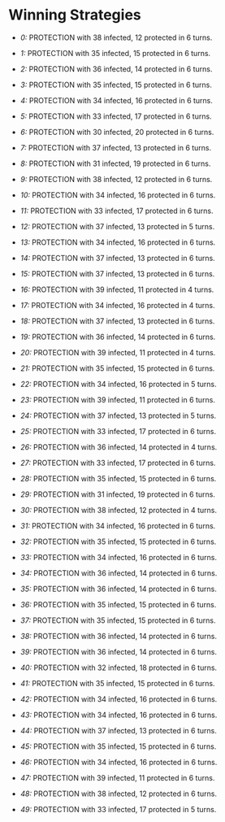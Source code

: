 # Winning Strategies

* _0:_ PROTECTION with 38 infected, 12 protected in 6 turns.


* _1:_ PROTECTION with 35 infected, 15 protected in 6 turns.


* _2:_ PROTECTION with 36 infected, 14 protected in 6 turns.


* _3:_ PROTECTION with 35 infected, 15 protected in 6 turns.


* _4:_ PROTECTION with 34 infected, 16 protected in 6 turns.


* _5:_ PROTECTION with 33 infected, 17 protected in 6 turns.


* _6:_ PROTECTION with 30 infected, 20 protected in 6 turns.


* _7:_ PROTECTION with 37 infected, 13 protected in 6 turns.


* _8:_ PROTECTION with 31 infected, 19 protected in 6 turns.


* _9:_ PROTECTION with 38 infected, 12 protected in 6 turns.


* _10:_ PROTECTION with 34 infected, 16 protected in 6 turns.


* _11:_ PROTECTION with 33 infected, 17 protected in 6 turns.


* _12:_ PROTECTION with 37 infected, 13 protected in 5 turns.


* _13:_ PROTECTION with 34 infected, 16 protected in 6 turns.


* _14:_ PROTECTION with 37 infected, 13 protected in 6 turns.


* _15:_ PROTECTION with 37 infected, 13 protected in 6 turns.


* _16:_ PROTECTION with 39 infected, 11 protected in 4 turns.


* _17:_ PROTECTION with 34 infected, 16 protected in 4 turns.


* _18:_ PROTECTION with 37 infected, 13 protected in 6 turns.


* _19:_ PROTECTION with 36 infected, 14 protected in 6 turns.


* _20:_ PROTECTION with 39 infected, 11 protected in 4 turns.


* _21:_ PROTECTION with 35 infected, 15 protected in 6 turns.


* _22:_ PROTECTION with 34 infected, 16 protected in 5 turns.


* _23:_ PROTECTION with 39 infected, 11 protected in 6 turns.


* _24:_ PROTECTION with 37 infected, 13 protected in 5 turns.


* _25:_ PROTECTION with 33 infected, 17 protected in 6 turns.


* _26:_ PROTECTION with 36 infected, 14 protected in 4 turns.


* _27:_ PROTECTION with 33 infected, 17 protected in 6 turns.


* _28:_ PROTECTION with 35 infected, 15 protected in 6 turns.


* _29:_ PROTECTION with 31 infected, 19 protected in 6 turns.


* _30:_ PROTECTION with 38 infected, 12 protected in 4 turns.


* _31:_ PROTECTION with 34 infected, 16 protected in 6 turns.


* _32:_ PROTECTION with 35 infected, 15 protected in 6 turns.


* _33:_ PROTECTION with 34 infected, 16 protected in 6 turns.


* _34:_ PROTECTION with 36 infected, 14 protected in 6 turns.


* _35:_ PROTECTION with 36 infected, 14 protected in 6 turns.


* _36:_ PROTECTION with 35 infected, 15 protected in 6 turns.


* _37:_ PROTECTION with 35 infected, 15 protected in 6 turns.


* _38:_ PROTECTION with 36 infected, 14 protected in 6 turns.


* _39:_ PROTECTION with 36 infected, 14 protected in 6 turns.


* _40:_ PROTECTION with 32 infected, 18 protected in 6 turns.


* _41:_ PROTECTION with 35 infected, 15 protected in 6 turns.


* _42:_ PROTECTION with 34 infected, 16 protected in 6 turns.


* _43:_ PROTECTION with 34 infected, 16 protected in 6 turns.


* _44:_ PROTECTION with 37 infected, 13 protected in 6 turns.


* _45:_ PROTECTION with 35 infected, 15 protected in 6 turns.


* _46:_ PROTECTION with 34 infected, 16 protected in 6 turns.


* _47:_ PROTECTION with 39 infected, 11 protected in 6 turns.


* _48:_ PROTECTION with 38 infected, 12 protected in 6 turns.


* _49:_ PROTECTION with 33 infected, 17 protected in 5 turns.


